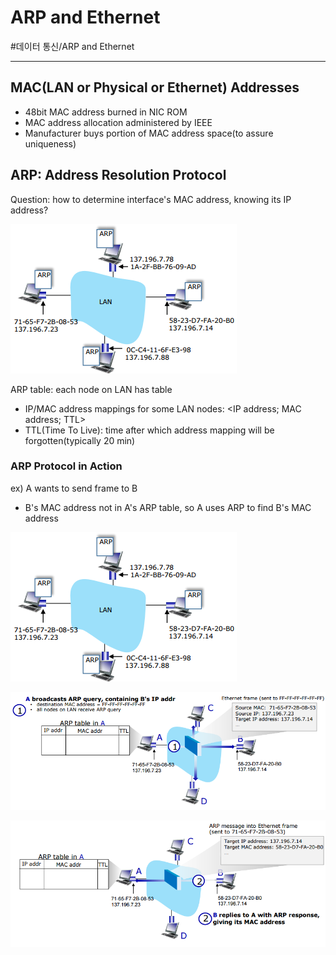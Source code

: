 # ARP and Ethernet
#데이터 통신/ARP and Ethernet

---
## MAC(LAN or Physical or Ethernet) Addresses
- 48bit MAC address burned in NIC ROM
- MAC address allocation administered by IEEE
- Manufacturer buys portion of MAC address space(to assure uniqueness)

## ARP: Address Resolution Protocol
Question: how to determine interface's MAC address, knowing its IP address?

![](./img/AaE_1.PNG)

ARP table: each node on LAN has table
- IP/MAC address mappings for some LAN nodes: <IP address; MAC address; TTL>
- TTL(Time To Live): time after which address mapping will be forgotten(typically 20 min)

### ARP Protocol in Action
ex) A wants to send frame to B
- B's MAC address not in A's ARP table, so A uses ARP to find B's MAC address

![](./img/AaE_1.PNG)

![](./img/AaE_2.PNG)

![](./img/AaE_3.PNG)